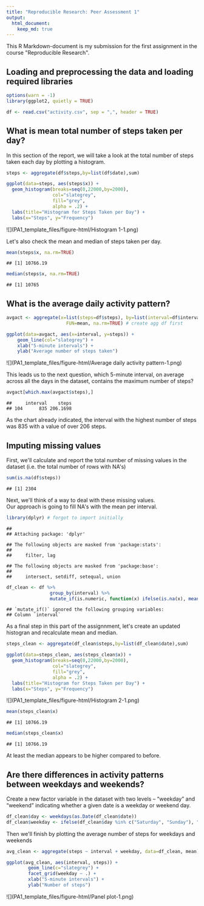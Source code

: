 ```yaml
---
title: "Reproducible Research: Peer Assessment 1"
output: 
  html_document:
    keep_md: true
---
```


This R Markdown-document is my submission for the first assignment in the course "Reproducible Research".

## Loading and preprocessing the data and loading required libraries


```r
options(warn = -1)
library(ggplot2, quietly = TRUE)

df <- read.csv("activity.csv", sep = ",", header = TRUE) 
```

## What is mean total number of steps taken per day?

In this section of the report, we will take a look at the total number of steps taken each day by plotting a histogram.


```r
steps <- aggregate(df$steps,by=list(df$date),sum)

ggplot(data=steps, aes(steps$x)) +
  geom_histogram(breaks=seq(0,22000,by=2000),
                 col="slategrey",
                 fill="grey",
                 alpha = .2) +
  labs(title="Histogram for Steps Taken per Day") +
  labs(x="Steps", y="Frequency")
```

![](PA1_template_files/figure-html/Histogram 1-1.png)<!-- -->

Let's also check the mean and median of steps taken per day.


```r
mean(steps$x, na.rm=TRUE)
```

```
## [1] 10766.19
```

```r
median(steps$x, na.rm=TRUE)
```

```
## [1] 10765
```

## What is the average daily activity pattern?


```r
avgact <- aggregate(x=list(steps=df$steps), by=list(interval=df$interval),
                      FUN=mean, na.rm=TRUE) # create agg df first

ggplot(data=avgact, aes(x=interval, y=steps)) +
    geom_line(col="slategrey") +
    xlab("5-minute intervals") +
    ylab("Average number of steps taken")
```

![](PA1_template_files/figure-html/Average daily activity pattern-1.png)<!-- -->

This leads us to the next question, which 5-minute interval, on average across all the days in the dataset, contains the maximum number of steps?


```r
avgact[which.max(avgact$steps),]
```

```
##     interval    steps
## 104      835 206.1698
```

As the chart already indicated, the interval with the highest number of steps was 835 with a value of over 206 steps.

## Imputing missing values

First, we'll calculate and report the total number of missing values in the dataset (i.e. the total number of rows with NA's)


```r
sum(is.na(df$steps))
```

```
## [1] 2304
```

Next, we'll think of a way to deal with these missing values. <br>
Our approach is going to fill NA's with the mean per interval.


```r
library(dplyr) # forgot to import initially
```

```
## 
## Attaching package: 'dplyr'
```

```
## The following objects are masked from 'package:stats':
## 
##     filter, lag
```

```
## The following objects are masked from 'package:base':
## 
##     intersect, setdiff, setequal, union
```

```r
df_clean <- df %>% 
                group_by(interval) %>% 
                mutate_if(is.numeric, function(x) ifelse(is.na(x), mean(x, na.rm = TRUE), x))
```

```
## `mutate_if()` ignored the following grouping variables:
## Column `interval`
```
As a final step in this part of the assignnment, let's create an updated histogran and recalculate mean and median.


```r
steps_clean <- aggregate(df_clean$steps,by=list(df_clean$date),sum)

ggplot(data=steps_clean, aes(steps_clean$x)) +
  geom_histogram(breaks=seq(0,22000,by=2000),
                 col="slategrey",
                 fill="grey",
                 alpha = .2) +
  labs(title="Histogram for Steps Taken per Day") +
  labs(x="Steps", y="Frequency")
```

![](PA1_template_files/figure-html/Histogram 2-1.png)<!-- -->


```r
mean(steps_clean$x)
```

```
## [1] 10766.19
```

```r
median(steps_clean$x)
```

```
## [1] 10766.19
```
At least the median appears to be higher compared to before.

## Are there differences in activity patterns between weekdays and weekends?

Create a new factor variable in the dataset with two levels – “weekday” and “weekend” indicating whether a given date is a weekday or weekend day.


```r
df_clean$day <- weekdays(as.Date(df_clean$date))
df_clean$weekday <- ifelse(df_clean$day %in% c("Saturday", "Sunday"), "Weekend", "Weekday")
```

Then we'll finish by plotting the average number of steps for weekdays and weekends


```r
avg_clean <- aggregate(steps ~ interval + weekday, data=df_clean, mean)

ggplot(avg_clean, aes(interval, steps)) + 
        geom_line(c="slategrey") + 
        facet_grid(weekday ~ .) +
        xlab("5-minute intervals") + 
        ylab("Number of steps")
```

![](PA1_template_files/figure-html/Panel plot-1.png)<!-- -->
